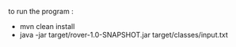 to run the program :
* mvn clean install
* java -jar target/rover-1.0-SNAPSHOT.jar target/classes/input.txt

